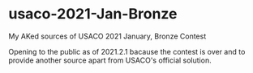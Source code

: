 # usaco-2021-Jan-Bronze
My AKed sources of USACO 2021 January, Bronze Contest

Opening to the public as of 2021.2.1 bacause the contest is over and to provide another source apart from USACO's official solution.
